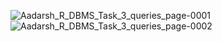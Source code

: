 ![Aadarsh_R_DBMS_Task_3_queries_page-0001](https://github.com/AadarshR05/ELMS_Queries/assets/92199351/2007c179-6243-4eb6-8b80-36a060a934d3)
![Aadarsh_R_DBMS_Task_3_queries_page-0002](https://github.com/AadarshR05/ELMS_Queries/assets/92199351/95b05f7c-106c-48ee-8c9b-0cb28635a333)
